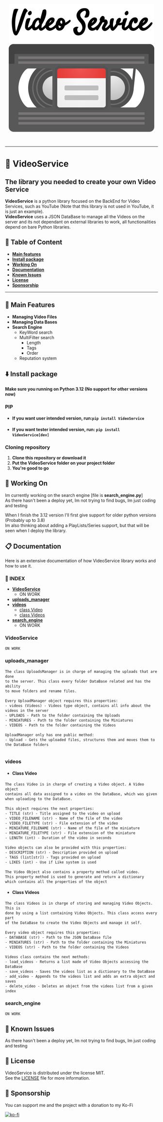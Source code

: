 <p align="center">
    <img src="assets/logo.png">
</p>
<br>

---

# :vhs: **VideoService**

## **The library you needed to create your own Video Service**
**VideoService** is a python library focused on the BackEnd for Video Services, such as YouTube (Note that this library is not used in YouTube, it is just an example). <br>
**VideoService** uses a JSON DataBase to manage all the Videos on the server and its not dependant on external libraries to work, all functionalities depend on bare Python libraries.

## :bookmark_tabs: **Table of Content**
- [**Main features**](#blue_heart-main-features)
- [**Install package**](#arrow_down-install-package)
- [**Working On**](#memo-working-on)
- [**Documentation**](#clipboard-documentation)
- [**Known Issues**](#open_file_folder-known-issues)
- [**License**](#scroll-license)
- [**Sponsorship**](#money_with_wings-sponsorship)

---

## :blue_heart: Main Features
- **Managing Video Files**
- **Managing Data Bases**
- **Search Engine**
    - KeyWord search
    - MultiFilter search
        - Length
        - Tags
        - Order
    - Reputation system

## :arrow_down: Install package

#### Make sure you running on Python 3.12 (No support for other versions now)

### PIP
- #### **If you want user intended version, run:**`pip install VideoService`
- #### **If you want tester intended version, run:** `pip install VideoService[dev]`

### Cloning repository
1. **Clone this repository or download it**
2. **Put the VideoService folder on your project folder**
3. **You're good to go**

## :memo: Working On
Im currently working on the search engine [file is **search_engine.py**]<br>
As there hasn't been a deploy yet, Im not trying to find bugs, Im just coding and testing

When I finish the 3.12 version I'll first give support for older python versions (Probably up to 3.8)<br>
Im also thinking about adding a PlayLists/Series support, but that will be seen when I deploy the library.

## :clipboard: Documentation
Here is an extensive documentation of how VideoService library works and how to use it.

### :bookmark_tabs: **INDEX**
- [**VideoService**](#videoservice)
    - ON WORK
- [**uploads_manager**](#uploads_manager)
- [**videos**](#videos)
    - [class Video](#class-video)
    - [class Videos](#class-videos)
- [**search_engine**](#search_engine)
    - ON WORK

### **VideoService**
```
ON WORK
```

### **uploads_manager**
```
The class UploadsManager is in charge of managing the uploads that are done 
to the server. This class every folder DataBase related and has the ability 
to move folders and rename files.

Every UploadManager object requires this properties:
- videos (Videos) - Videos type object, contains all info about the videos in the server
- UPLOADS - Path to the folder containing the Uploads
- MINIATURES - Path to the folder containing the Miniatures
- VIDEOS - Path to the folder containing the Videos

UploadManager only has one public method:
- Upload - Gets the uploaded files, structures them and moves them to the DataBase folders
    
```

### **videos**

- #### **Class Video**
```
The class Video is in charge of creating a Video object. A Video object
contains all data assigned to a video on the DataBase, which was given
when uploading to the DataBase.

This object requires the next properties:
- TITLE (str) - Title assigned to the video on upload
- VIDEO_FILENAME (str) - Name of the file of the video
- VIDEO_FILETYPE (str) - File extension of the video
- MINIATURE_FILENAME (str) - Name of the file of the miniature
- MINIATURE_FILETYPE (str) - File extension of the miniature
- LENGTH (int) - Duration of the video in seconds

Video objects can also be provided with this properties:
- DESCRIPTION (str) - Description provided on upload
- TAGS (list[str]) - Tags provided on upload
- LIKES (int) - Use if Like system is used

The Video Object also contains a property method called video.
This property method is used to generate and return a dictionary
which contains all the properties of the object
```

- #### **Class Videos**
```
The class Videos is in charge of storing and managing Video Objects. This is 
done by using a list containing Video Objects. This class access every part 
of the DataBase to create the Video Objects and manage it self.

Every video object requires this properties:
- DATABASE (str) - Path to the JSON DataBase file
- MINIATURES (str) - Path to the folder containing the Miniatures
- VIDEOS (str) - Path to the folder containing the Videos

Videos class contains the next methods:
- load_videos - Returns a list made of Video Objects accessing the DataBase
- save_videos - Saves the videos list as a dictionary to the DataBase
- add_video - Appends to the videos list and adds an extra object and saves
- delete_video - Deletes an object from the videos list from a given index
```

### **search_engine**
```
ON WORK
```

## :open_file_folder: Known Issues
As there hasn't been a deploy yet, Im not trying to find bugs, Im just coding and testing

## :scroll: License
VideoService is distributed under the license MIT.<br>
See the [LICENSE](LICENSE) file for more information.

## :money_with_wings: Sponsorship
You can support me and the project with a donation to my Ko-Fi<br>

[![ko-fi](https://ko-fi.com/img/githubbutton_sm.svg)](https://ko-fi.com/H2H4TBMEZ)
